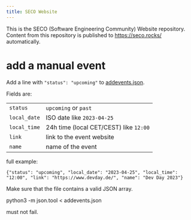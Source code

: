 ```yaml
---
title: SECO Website
---
```


This is the SECO (Software Engineering Community) Website repository. Content
from this repository is published to https://seco.rocks/ automatically.

# add a manual event

Add a line with `"status": "upcoming"` to
[addevents.json](addevents.json).

Fields are:

|||
|----|----|
|`status`| `upcoming` or `past` |
| `local_date` | ISO date like `2023-04-25` |
| `local_time` | 24h time (local CET/CEST) like `12:00` |
| `link` | link to the event website |
| `name` | name of the event |

full example:

```
{"status": "upcoming", "local_date": "2023-04-25", "local_time": "12:00", "link": "https://www.devday.de/", "name": "Dev Day 2023"}
``` 

Make sure that the file contains a valid JSON array.

python3 -m json.tool < addevents.json

must not fail.

